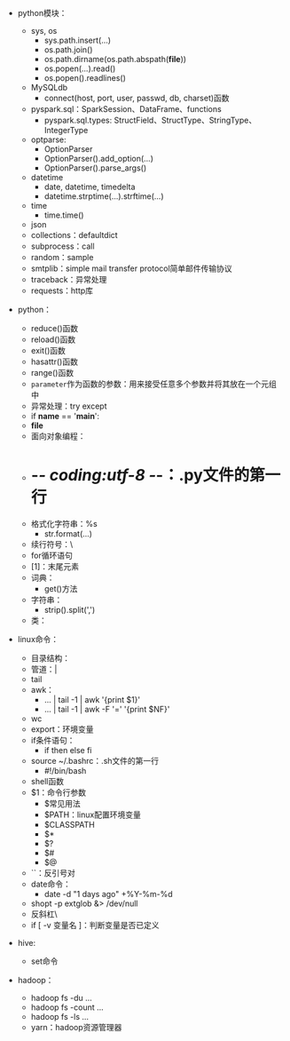 * python模块：
  * sys, os
    * sys.path.insert(...)
    * os.path.join()
    * os.path.dirname(os.path.abspath(__file__))
    * os.popen(...).read()
    * os.popen().readlines()
  * MySQLdb
    * connect(host, port, user, passwd, db, charset)函数
  * pyspark.sql：SparkSession、DataFrame、functions
    * pyspark.sql.types: StructField、StructType、StringType、IntegerType
  * optparse:
    * OptionParser
    * OptionParser().add_option(...)
    * OptionParser().parse_args()
  * datetime
    * date, datetime, timedelta
    * datetime.strptime(...).strftime(...)
  * time
    * time.time()
  * json
  * collections：defaultdict
  * subprocess：call
  * random：sample
  * smtplib：simple mail transfer protocol简单邮件传输协议
  * traceback：异常处理
  * requests：http库

* python：
  * reduce()函数
  * reload()函数
  * exit()函数
  * hasattr()函数
  * range()函数
  * `parameter`作为函数的参数：用来接受任意多个参数并将其放在一个元组中
  * 异常处理：try except
  * if __name__ == '__main__':
  * __file__
  * 面向对象编程：
  * # -*- coding:utf-8 -*-：.py文件的第一行
  * 格式化字符串：%s
    * str.format(...)
  * 续行符号：\
  * for循环语句
  * [1]：末尾元素
  * 词典：
    * get()方法
  * 字符串：
    * strip().split(',')
  * 类：
  
* linux命令：
  * 目录结构：
  * 管道：|
  * tail
  * awk：
    * ... | tail -1 | awk '{print $1}'
    * ... | tail -1 | awk -F '=' '{print $NF}'
  * wc
  * export：环境变量
  * if条件语句：
    * if then else fi
  * source ~/.bashrc：.sh文件的第一行
    * #!/bin/bash
  * shell函数
  * $1：命令行参数
    * $常见用法
    * $PATH：linux配置环境变量
    * $CLASSPATH
    * $*
    * $?
    * $#
    * $@
  * ``：反引号对
  * date命令：
    * date -d "1 days ago" +%Y-%m-%d
  * shopt -p extglob &> /dev/null
  * 反斜杠\
  * if [ -v 变量名 ]：判断变量是否已定义
  
  
* hive:
  * set命令
  
* hadoop：
  * hadoop fs -du ...
  * hadoop fs -count ...
  * hadoop fs -ls ...
  * yarn：hadoop资源管理器
